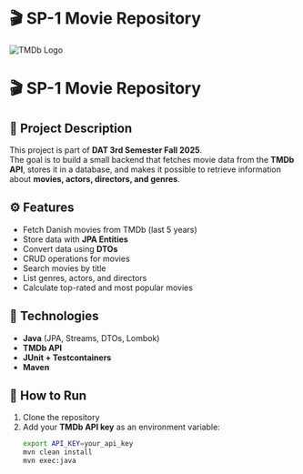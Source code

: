 # 🎬 SP-1 Movie Repository  

![TMDb Logo](https://upload.wikimedia.org/wikipedia/commons/6/69/The_Movie_Database_logo.svg)

# 🎬 SP-1 Movie Repository  

## 📌 Project Description  
This project is part of **DAT 3rd Semester Fall 2025**.  
The goal is to build a small backend that fetches movie data from the **TMDb API**, stores it in a database, and makes it possible to retrieve information about **movies, actors, directors, and genres**.  

## ⚙️ Features  
- Fetch Danish movies from TMDb (last 5 years)  
- Store data with **JPA Entities**  
- Convert data using **DTOs**  
- CRUD operations for movies  
- Search movies by title  
- List genres, actors, and directors  
- Calculate top-rated and most popular movies  

## 🧪 Technologies  
- **Java** (JPA, Streams, DTOs, Lombok)  
- **TMDb API**  
- **JUnit + Testcontainers**  
- **Maven**  

## 🚀 How to Run  
1. Clone the repository  
2. Add your **TMDb API key** as an environment variable:  
   ```bash
   export API_KEY=your_api_key
   mvn clean install
   mvn exec:java
   ```


